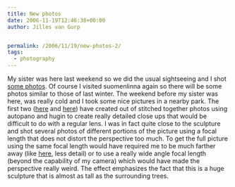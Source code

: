 ```yaml
---
title: New photos
date: 2006-11-19T12:46:38+00:00
author: Jilles van Gurp


permalink: /2006/11/19/new-photos-2/
tags:
  - photography
---
```

My sister was here last weekend so we did the usual sightseeing and I shot [some photos](https://www.jillesvangurp.com/Album/2006/2006-13%20Autumn%20and%20Aukje/index.html). Of course I visited suomenlinna again so there will be some photos similar to those of last winter.
The weekend before my sister was here, was really cold and I took some nice pictures in a nearby park. The first two ([here](https://www.jillesvangurp.com/Album/2006/2006-13%20Autumn%20and%20Aukje/composed.jpg) and [here](https://www.jillesvangurp.com/Album/2006/2006-13%20Autumn%20and%20Aukje/composed2.jpg)) have created out of stitched together photos using autopano and hugin to create really detailed close ups that would be difficult to do with a regular lens. I was in fact quite close to the sculpture and shot several photos of different portions of the picture using a focal length that does not distort the perspective too much. To get the full picture using the same focal length would have required me to be much farther away (like [here](https://www.jillesvangurp.com/Album/2006/2006-13%20Autumn%20and%20Aukje/IMG_1219.jpg), less detail) or to use a really wide angle focal length (beyond the capability of my camera) which would have made the perspective really weird. The effect emphasizes the fact that this is a huge sculpture that is almost as tall as the surrounding trees.